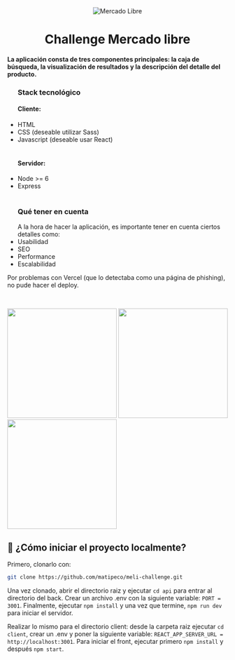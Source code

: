 &nbsp;
<div align="center">
<img src="https://i.imgur.com/phR8JsG.png" alt="Mercado Libre" />
 <h1>Challenge Mercado libre</h1>
</div>

<h4>La aplicación consta de tres componentes principales: la caja de búsqueda, la visualización
de resultados y la descripción del detalle del producto.</h4>
<ul>

<h3>Stack tecnológico</h3>
<h4>Cliente:</h4>

<li>HTML</li>
<li>CSS (deseable utilizar Sass)</li>
<li>Javascript (deseable usar React)</li>
<br />
<h4>Servidor:</h4>
<li>Node >= 6</li>
<li>Express</li>
<br />

<h3>Qué tener en cuenta</h3>
A la hora de hacer la aplicación, es importante tener en cuenta ciertos detalles como:
<br />

<li>Usabilidad</li>
<li>SEO</li>
<li>Performance</li>
<li>Escalabilidad</li>

</ul>

<p>Por problemas con Vercel (que lo detectaba como una página de phishing), no pude hacer el deploy.</p>
<br />

<a><img width="250px" src="https://i.imgur.com/LtO2JJH.png"></a>
<a><img width="250px" src="https://i.imgur.com/b2wonbP.png"/></a>
<a><img width="250px" src="https://i.imgur.com/FzZAEWm.png"/></a>
<br />

## 🤔 ¿Cómo iniciar el proyecto localmente?

Primero, clonarlo con:

```bash
git clone https://github.com/matipeco/meli-challenge.git
```

Una vez clonado, abrir el directorio raiz y ejecutar `cd api` para entrar al directorio del back. Crear un archivo .env con la siguiente variable: `PORT = 3001`. Finalmente, ejecutar `npm install` y una vez que termine, `npm run dev` para iniciar el servidor.

Realizar lo mismo para el directorio client: desde la carpeta raiz ejecutar `cd client`, crear un .env y poner la siguiente variable: `REACT_APP_SERVER_URL = http://localhost:3001`. Para iniciar el front, ejecutar primero `npm install` y después `npm start`.

<br />

&nbsp;
